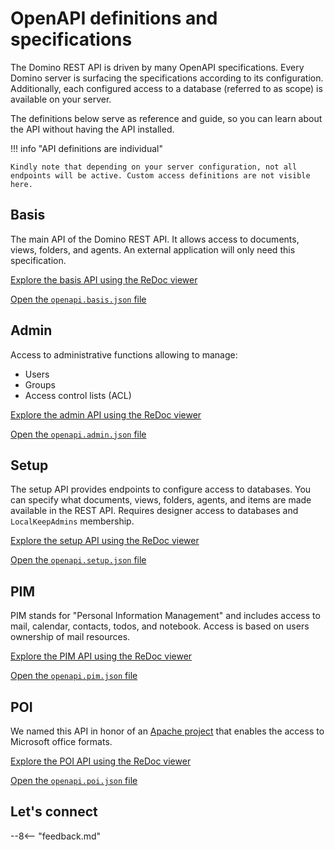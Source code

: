 # OpenAPI definitions and specifications

The Domino REST API is driven by many OpenAPI specifications. Every Domino server is surfacing the specifications according to its configuration. Additionally, each configured access to a database (referred to as scope) is available on your server.

The definitions below serve as reference and guide, so you can learn about the API without having the API installed.

!!! info "API definitions are individual"

    Kindly note that depending on your server configuration, not all endpoints will be active. Custom access definitions are not visible here.

## Basis

The main API of the Domino REST API. It allows access to documents, views, folders, and agents. An external application will only need this specification.

[Explore the basis API using the ReDoc viewer](https://redocly.github.io/redoc/?url=https://opensource.hcltechsw.com/Domino-rest-api/assets/downloads/openapi.basis.json)

[Open the `openapi.basis.json` file](https://opensource.hcltechsw.com/Domino-rest-api/assets/downloads/openapi.basis.json)

## Admin

Access to administrative functions allowing to manage:

- Users
- Groups
- Access control lists (ACL)

[Explore the admin API using the ReDoc viewer](https://redocly.github.io/redoc/?url=https://opensource.hcltechsw.com/Domino-rest-api/assets/downloads/openapi.admin.json) 

[Open the `openapi.admin.json` file](https://opensource.hcltechsw.com/Domino-rest-api/assets/downloads/openapi.admin.json)

## Setup

The setup API provides endpoints to configure access to databases. You can specify what documents, views, folders, agents, and items are made available in the REST API. Requires designer access to databases and `LocalKeepAdmins` membership.

[Explore the setup API using the ReDoc viewer](https://redocly.github.io/redoc/?url=https://opensource.hcltechsw.com/Domino-rest-api/assets/downloads/openapi.setup.json) 

[Open the `openapi.setup.json` file](https://opensource.hcltechsw.com/Domino-rest-api/assets/downloads/openapi.setup.json)

## PIM

PIM stands for "Personal Information Management" and includes access to mail, calendar, contacts, todos, and notebook. Access is based on users ownership of mail resources.

[Explore the PIM API using the ReDoc viewer](https://redocly.github.io/redoc/?url=https://opensource.hcltechsw.com/Domino-rest-api/assets/downloads/openapi.pim.json) 

[Open the `openapi.pim.json` file](https://opensource.hcltechsw.com/Domino-rest-api/assets/downloads/openapi.pim.json)

## POI

We named this API in honor of an [Apache project](https://poi.apache.org/) that enables the access to Microsoft office formats.

[Explore the POI API using the ReDoc viewer](https://redocly.github.io/redoc/?url=https://opensource.hcltechsw.com/Domino-rest-api/assets/downloads/openapi.poi.json) 

[Open the `openapi.poi.json` file](https://opensource.hcltechsw.com/Domino-rest-api/assets/downloads/openapi.poi.json)

## Let's connect

--8<-- "feedback.md"
